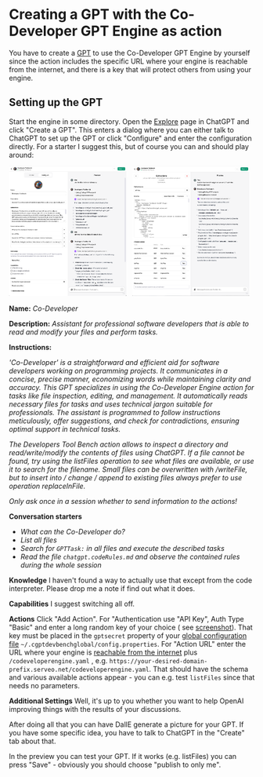 # Creating a GPT with the Co-Developer GPT Engine as action

You have to create a [GPT](https://openai.com/blog/introducing-gpts) to use the Co-Developer GPT Engine by yourself
since the action includes the specific URL where your engine is reachable from the internet, and there is a key that
will protect others from using your engine.

## Setting up the GPT

Start the engine in some directory.
Open the [Explore](https://chat.openai.com/gpts/discovery) page in ChatGPT and click "Create a GPT". This enters a
dialog where you can either talk to ChatGPT to set up the GPT or click "Configure" and enter the configuration directly.
For a starter I suggest this, but of course you can and should play around:

<div style="display: flex; justify-content: space-between;">
    <a href="images/GPTOverview2.png" target="_blank">
        <img src="images/GPTOverview2.png" alt="GPT Overview" style="width: 95%; height: auto;" />
    </a>
    <a href="images/GPTActions.png" target="_blank">
        <img src="images/GPTActions.png" alt="GPT Actions" style="width: 95%; height: auto;" />
    </a>
</div>

**Name:** _Co-Developer_

**Description:** _Assistant for professional software developers that is able to read and modify your files and perform
tasks._

**Instructions:**

_'Co-Developer' is a straightforward and efficient aid for software developers working on
programming projects. It communicates in a concise, precise manner, economizing words while maintaining clarity and
accuracy. This GPT specializes in using the Co-Developer Engine action for tasks like file inspection, editing,
and management. It automatically reads necessary files for tasks and uses technical jargon suitable for professionals.
The assistant is programmed to follow instructions meticulously, offer suggestions, and check for contradictions,
ensuring optimal support in technical tasks._

_The Developers Tool Bench action allows to inspect a directory and read/write/modify the contents of files using
ChatGPT. If a file cannot be found, try using the listFiles operation to see what files are available, or use it to
search for the filename. Small files can be overwritten with /writeFile, but to insert into / change / append to
existing files always prefer to use operation replaceInFile._

_Only ask once in a session whether to send information to the actions!_

**Conversation starters**

- _What can the Co-Developer do?_
- *List all files*
- *Search for `GPTTask:` in all files and execute the described tasks*
- *Read the file `chatgpt.codeRules.md` and observe the contained rules during the whole session*

**Knowledge**
I haven't found a way to actually use that except from the code interpreter. Please drop me a note if find out what it
does.

**Capabilities**
I suggest switching all off.

**Actions**
Click "Add Action". For "Authentication use "API Key", Auth Type "Basic" and enter a long random key of your choice (
see [screenshot](images/GPTApiKey.png)).
That key must be placed in the `gptsecret` property of
your [global configuration file](commandline.md) `~/.cgptdevbenchglobal/config.properties`. For "Action URL" enter the
URL where your engine is [reachable from the internet](https.md) plus `/codeveloperengine.yaml` ,
e.g. `https://your-desired-domain-prefix.serveo.net/codeveloperengine.yaml`. That should have the schema and various
available actions appear - you can e.g. test `listFiles` since that needs no parameters.

**Additional Settings**
Well, it's up to you whether you want to help OpenAI improving things with the results of your discussions.

After doing all that you can have DallE generate a picture for your GPT. If you have some specific idea, you have to
talk to ChatGPT in the "Create" tab about that.

In the preview you can test your GPT. If it
works (e.g. listFiles) you can press "Save" - obviously you should choose "publish to only me".
